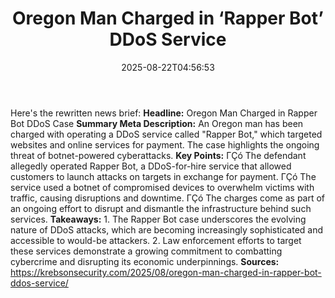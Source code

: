 ﻿---
title: "Oregon Man Charged in ‘Rapper Bot’ DDoS Service"
date: "2025-08-22T04:56:53"
category: "Markets"
summary: ""
slug: "oregon man charged in rapper bot ddos service"
source_urls:
  - "https://krebsonsecurity.com/2025/08/oregon-man-charged-in-rapper-bot-ddos-service/"
seo:
  title: "Oregon Man Charged in ‘Rapper Bot’ DDoS Service | Hash n Hedge"
  description: ""
  keywords: ["news", "markets", "brief"]
---
Here's the rewritten news brief:  **Headline:** Oregon Man Charged in Rapper Bot DDoS Case  **Summary Meta Description:** An Oregon man has been charged with operating a DDoS service called "Rapper Bot," which targeted websites and online services for payment. The case highlights the ongoing threat of botnet-powered cyberattacks.  **Key Points:**  ΓÇó The defendant allegedly operated Rapper Bot, a DDoS-for-hire service that allowed customers to launch attacks on targets in exchange for payment. ΓÇó The service used a botnet of compromised devices to overwhelm victims with traffic, causing disruptions and downtime. ΓÇó The charges come as part of an ongoing effort to disrupt and dismantle the infrastructure behind such services.  **Takeaways:**  1. The Rapper Bot case underscores the evolving nature of DDoS attacks, which are becoming increasingly sophisticated and accessible to would-be attackers. 2. Law enforcement efforts to target these services demonstrate a growing commitment to combatting cybercrime and disrupting its economic underpinnings.  **Sources:**  https://krebsonsecurity.com/2025/08/oregon-man-charged-in-rapper-bot-ddos-service/ 
